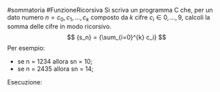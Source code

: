 #sommatoria #FunzioneRicorsiva 
Si scriva un programma C che, per un dato numero $n = c_0, c_1, . . ., c_k$ composto da $k$ cifre $c_i \in 0, . . . , 9$, calcoli la somma delle cifre in modo ricorsivo.
$$
  {s_n} = {\sum_{i=0}^{k} c_i}
$$
Per esempio:
- se n = 1234 allora sn = 10;
- se n = 2435 allora sn = 14;

Esecuzione:
```c

```
